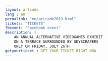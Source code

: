 ```yaml
---
layout: artcade
lang : en
permalink: "en/artcade2019.html"
tickets: "TICKETS"
fbevent: "Facebook event"
description: |
    AN ANNUAL ALTERNATIVE VIDEOGAMES EXHIBIT
    ON A TERRACE SURROUNDED BY SKYSCRAPERS
    ONLY ON FRIDAY, JULY 26TH
getyourticket : GET YOUR TICKET RIGHT NOW
---
```

